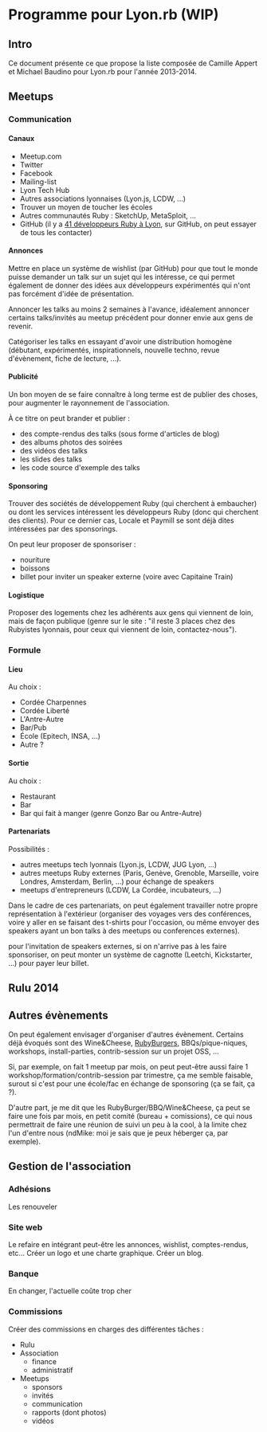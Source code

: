# Programme pour Lyon.rb (WIP)

## Intro

Ce document présente ce que propose la liste composée de Camille Appert et Michael Baudino pour Lyon.rb pour l'année 2013-2014.

## Meetups

### Communication

#### Canaux

* Meetup.com
* Twitter
* Facebook
* Mailing-list
* Lyon Tech Hub
* Autres associations lyonnaises (Lyon.js, LCDW, ...)
* Trouver un moyen de toucher les écoles
* Autres communautés Ruby : SketchUp, MetaSploit, ...
* GitHub (il y a [41 développeurs Ruby à Lyon](https://github.com/search?l=Ruby&q=location%3ALyon&ref=searchresults&type=Users), sur GitHub, on peut essayer de tous les contacter)

#### Annonces

Mettre en place un système de wishlist (par GitHub) pour que tout le monde puisse demander un talk sur un sujet qui les intéresse, ce qui permet également de donner des idées aux développeurs expérimentés qui n'ont pas forcément d'idée de présentation.

Annoncer les talks au moins 2 semaines à l'avance, idéalement annoncer certains talks/invités au meetup précédent pour donner envie aux gens de revenir.

Catégoriser les talks en essayant d'avoir une distribution homogène (débutant, expérimentés, inspirationnels, nouvelle techno, revue d'évènement, fiche de lecture, ...).

#### Publicité

Un bon moyen de se faire connaître à long terme est de publier des choses, pour augmenter le rayonnement de l'association.

À ce titre on peut brander et publier :
* des compte-rendus des talks (sous forme d'articles de blog)
* des albums photos des soirées
* des vidéos des talks
* les slides des talks
* les code source d'exemple des talks

#### Sponsoring

Trouver des sociétés de développement Ruby (qui cherchent à embaucher) ou dont les services intéressent les développeurs Ruby (donc qui cherchent des clients). Pour ce dernier cas, Locale et Paymill se sont déjà dites intéressées par des sponsorings.

On peut leur proposer de sponsoriser :
* nouriture
* boissons
* billet pour inviter un speaker externe (voire avec Capitaine Train)

#### Logistique

Proposer des logements chez les adhérents aux gens qui viennent de loin, mais de façon publique (genre sur le site : "il reste 3 places chez des Rubyistes lyonnais, pour ceux qui viennent de loin, contactez-nous").

### Formule

#### Lieu

Au choix :
* Cordée Charpennes
* Cordée Liberté
* L'Antre-Autre
* Bar/Pub
* École (Epitech, INSA, ...)
* Autre ?

#### Sortie

Au choix :
* Restaurant
* Bar
* Bar qui fait à manger (genre Gonzo Bar ou  Antre-Autre)

#### Partenariats

Possibilités :
* autres meetups tech lyonnais (Lyon.js, LCDW, JUG Lyon, ...)
* autres meetups Ruby externes (Paris, Genève, Grenoble, Marseille, voire Londres, Amsterdam, Berlin, ...) pour échange de speakers
* meetups d'entrepreneurs (LCDW, La Cordée, incubateurs, ...)

Dans le cadre de ces partenariats, on peut également travailler notre propre représentation à l'extérieur (organiser des voyages vers des conférences, voire y aller en se faisant des t-shirts pour l'occasion, ou même envoyer des speakers ayant un bon talks à des meetups ou conferences externes).

pour l'invitation de speakers externes, si on n'arrive pas à les faire sponsoriser, on peut monter un système de cagnotte (Leetchi, Kickstarter, ...) pour payer leur billet.

## Rulu 2014

## Autres évènements

On peut également envisager d'organiser d'autres évènement. Certains déjà évoqués sont des Wine&Cheese, [RubyBurgers](http://rubyburgers.github.io), BBQs/pique-niques, workshops, install-parties, contrib-session sur un projet OSS, ...

Si, par exemple, on fait 1 meetup par mois, on peut peut-être aussi faire 1 workshop/formation/contrib-session par trimestre, ça me semble faisable, surout si c'est pour une école/fac en échange de sponsoring (ça se fait, ça ?).

D'autre part, je me dit que les RubyBurger/BBQ/Wine&Cheese, ça peut se faire une fois par mois, en petit comité (bureau + comissions), ce qui nous permettrait de faire une réunion de suivi un peu à la cool, à la limite chez l'un d'entre nous (ndMike: moi je sais que je peux héberger ça, par exemple).

## Gestion de l'association

### Adhésions

Les renouveler

### Site web

Le refaire en intégrant peut-être les annonces, wishlist, comptes-rendus, etc...
Créer un logo et une charte graphique.
Créer un blog.

### Banque

En changer, l'actuelle coûte trop cher

### Commissions

Créer des commissions en charges des différentes tâches :
* Rulu
* Association
  * finance
  * administratif
* Meetups
  * sponsors
  * invités
  * communication
  * rapports (dont photos)
  * vidéos